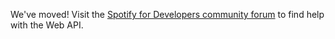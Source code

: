 We've moved! Visit the [Spotify for Developers community forum](https://community.spotify.com/t5/Spotify-for-Developers/bd-p/Spotify_Developer) to find help with the Web API.